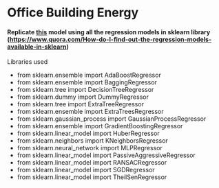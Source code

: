 # Office Building Energy 

####  Replicate [this](https://www.kaggle.com/claytonmiller/energy-prediction-example-random-forest) model using all the regression models in sklearn library (https://www.quora.com/How-do-I-find-out-the-regression-models-available-in-sklearn)

Libraries used
- from sklearn.ensemble import AdaBoostRegressor
- from sklearn.ensemble import BaggingRegressor
- from sklearn.tree import DecisionTreeRegressor
- from sklearn.dummy import DummyRegressor
- from sklearn.tree import ExtraTreeRegressor
- from sklearn.ensemble import ExtraTreesRegressor
- from sklearn.gaussian_process import GaussianProcessRegressor
- from sklearn.ensemble import GradientBoostingRegressor
- from  sklearn.linear_model import HuberRegressor
- from sklearn.neighbors import KNeighborsRegressor
- from sklearn.neural_network import MLPRegressor
- from sklearn.linear_model import PassiveAggressiveRegressor
- from sklearn.linear_model import RANSACRegressor
- from sklearn.linear_model import SGDRegressor
- from sklearn.linear_model import TheilSenRegressor